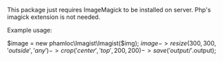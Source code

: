 This package just requires ImageMagick to be installed on server. Php's imagick extension is not needed.

Example usage:

$image = new phamloc\Imagist\Imagist($img);
$image->resize(300, 300, 'outside', 'any')->crop('center', 'top', 200, 200)->save('output/'.$output);